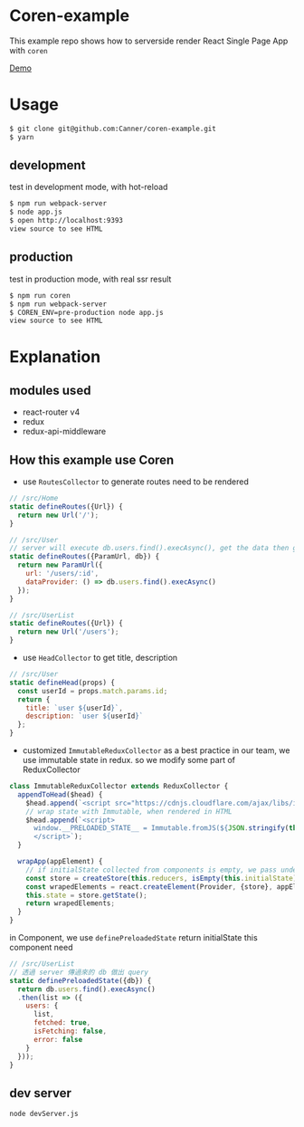 # Coren-example
This example repo shows how to serverside render React Single Page App with `coren`

[Demo](https://nameless-taiga-65782.herokuapp.com)

# Usage

```sh
$ git clone git@github.com:Canner/coren-example.git
$ yarn
```

## development

test in development mode, with hot-reload

```sh
$ npm run webpack-server
$ node app.js
$ open http://localhost:9393
view source to see HTML
```

## production

test in production mode, with real ssr result

```sh
$ npm run coren
$ npm run webpack-server
$ COREN_ENV=pre-production node app.js
view source to see HTML
```

# Explanation

## modules used
* react-router v4
* redux
* redux-api-middleware

## How this example use Coren
* use `RoutesCollector` to generate routes need to be rendered
``` js
// /src/Home
static defineRoutes({Url}) {
  return new Url('/');
}
```

``` js
// /src/User
// server will execute db.users.find().execAsync(), get the data then generate multiple routes with path '/users/:id'
static defineRoutes({ParamUrl, db}) {
  return new ParamUrl({
    url: '/users/:id',
    dataProvider: () => db.users.find().execAsync()
  });
}
```

``` js
// /src/UserList
static defineRoutes({Url}) {
  return new Url('/users');
}
```

* use `HeadCollector` to get title, description
``` js
// /src/User
static defineHead(props) {
  const userId = props.match.params.id;
  return {
    title: `user ${userId}`,
    description: `user ${userId}`
  };
}
```

* customized `ImmutableReduxCollector`
as a best practice in our team, we use immutable state in redux. so we modify some part of ReduxCollector
``` js
class ImmutableReduxCollector extends ReduxCollector {
  appendToHead($head) {
    $head.append(`<script src="https://cdnjs.cloudflare.com/ajax/libs/immutable/3.8.1/immutable.min.js"></script>`);
    // wrap state with Immutable, when rendered in HTML
    $head.append(`<script>
      window.__PRELOADED_STATE__ = Immutable.fromJS(${JSON.stringify(this.state ? this.state.toJS() : {})})
      </script>`);
  }

  wrapApp(appElement) {
    // if initialState collected from components is empty, we pass undefined to store , let store.getState() be the intial state in reducer 
    const store = createStore(this.reducers, isEmpty(this.initialState) ? undefined : immutable.fromJS(this.initialState));
    const wrapedElements = react.createElement(Provider, {store}, appElement);
    this.state = store.getState();
    return wrapedElements;
  }
}
```

in Component, we use `definePreloadedState` return initialState this component need
``` js
// /src/UserList
// 透過 server 傳過來的 db 做出 query
static definePreloadedState({db}) {
  return db.users.find().execAsync()
  .then(list => ({
    users: {
      list,
      fetched: true,
      isFetching: false,
      error: false
    }
  }));
}
```

## dev server
```
node devServer.js
```
